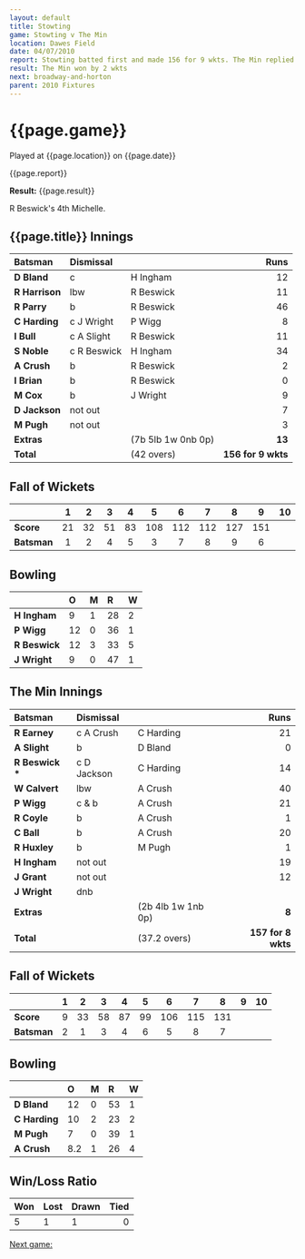 ```yaml
---
layout: default
title: Stowting
game: Stowting v The Min
location: Dawes Field
date: 04/07/2010
report: Stowting batted first and made 156 for 9 wkts. The Min replied with 157 for 8 wkts
result: The Min won by 2 wkts
next: broadway-and-horton
parent: 2010 Fixtures
---
```


# {{page.game}}

Played at {{page.location}} on {{page.date}}

{{page.report}}

**Result:** {{page.result}}

R Beswick's 4th Michelle.

## {{page.title}} Innings

| Batsman | Dismissal |  | Runs |
|:---|:---|---|---:|
| **D Bland** | c | H Ingham | 12 |
| **R Harrison** | lbw | R Beswick | 11 |
| **R Parry** | b | R Beswick | 46 |
| **C Harding** | c J Wright | P Wigg | 8 |
| **I Bull** | c A Slight | R Beswick | 11 |
| **S Noble** | c R Beswick | H Ingham | 34 |
| **A Crush** | b | R Beswick | 2 |
| **I Brian** | b | R Beswick | 0 |
| **M Cox** | b | J Wright | 9 |
| **D Jackson** | not out |  | 7 |
| **M Pugh** | not out |   | 3 |
| **Extras** | | (7b 5lb 1w 0nb 0p) | **13** |
| **Total** | | (42 overs) | ****156 for 9 wkts**** |

## Fall of Wickets

| | 1 | 2 | 3 | 4 | 5 | 6 | 7 | 8 | 9 | 10 |
|---|:---:|:---:|:---:|:---:|:---:|:---:|:---:|:---:|:---:|:---:|
| **Score** | 21 | 32 | 51 | 83 | 108 | 112 | 112 | 127 | 151 |  |
| **Batsman** | 1 | 2 | 4 | 5 | 3 | 7 | 8 | 9 | 6 |  |

## Bowling

| | O | M | R | W |
|---|:---|:---|:---|:---|
| **H Ingham** | 9 | 1 | 28 | 2 |
| **P Wigg** | 12 | 0 | 36 | 1 |
| **R Beswick** | 12 | 3 | 33 | 5 |
| **J Wright** | 9 | 0 | 47 | 1 |

## The Min Innings

| Batsman | Dismissal |  | Runs |
|:---|:---|---|---:|
| **R Earney** | c A Crush | C Harding | 21 |
| **A Slight** | b | D Bland | 0 |
| **R Beswick &#42;** | c D Jackson | C Harding | 14 |
| **W Calvert** | lbw | A Crush | 40 |
| **P Wigg** | c & b | A Crush | 21 |
| **R Coyle** | b | A Crush | 1 |
| **C Ball** | b | A Crush | 20 |
| **R Huxley** | b | M Pugh | 1 |
| **H Ingham** | not out |  | 19 |
| **J Grant** | not out |  | 12 |
| **J Wright** | dnb |  |  |
| **Extras** | | (2b 4lb 1w 1nb 0p) | **8** |
| **Total** | | (37.2 overs) | ****157 for 8 wkts**** |

## Fall of Wickets

| | 1 | 2 | 3 | 4 | 5 | 6 | 7 | 8 | 9 | 10 |
|---|:---:|:---:|:---:|:---:|:---:|:---:|:---:|:---:|:---:|:---:|
| **Score** | 9 | 33 | 58 | 87 | 99 | 106 | 115 | 131 |  |  |
| **Batsman** | 2 | 1 | 3 | 4 | 6 | 5 | 8 | 7 |  |  |

## Bowling

| | O | M | R | W |
|---|:---|:---|:---|:---|
| **D Bland** | 12 | 0 | 53 | 1 |
| **C Harding** | 10 | 2 | 23 | 2 |
| **M Pugh** | 7 | 0 | 39 | 1 |
| **A Crush** | 8.2 | 1 | 26 | 4 |

## Win/Loss Ratio

| Won | Lost | Drawn | Tied |
|:---|:---|:---|---:|
| 5 | 1 | 1 | 0 |

[Next game:]({{page.next}})